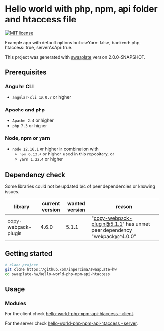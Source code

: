# Hello world with php, npm, api folder and htaccess file

[![MIT license](https://img.shields.io/badge/license-MIT-blue.svg)](./LICENSE.md)

Example app with default options but useYarn: false, backend: php, htaccess: true, serverAsApi: true.

This project was generated with [swaaplate](https://github.com/inpercima/swaaplate) version 2.0.0-SNAPSHOT.

## Prerequisites

### Angular CLI

* `angular-cli 10.0.7` or higher

### Apache and php

* `Apache 2.4` or higher
* `php 7.3` or higher

### Node, npm or yarn

* `node 12.16.1` or higher in combination with
  * `npm 6.13.4` or higher, used in this repository,  or
  * `yarn 1.22.4` or higher

## Dependency check

Some libraries could not be updated b/c of peer dependencies or knowing issues.

| library    | current version | wanted version | reason |
| ---------- | --------------- | -------------- | ------ |
| copy-webpack-plugin | 4.6.0 | 5.1.1 | "copy-webpack-plugin@5.1.1" has unmet peer dependency "webpack@^4.0.0" |

## Getting started

```bash
# clone project
git clone https://github.com/inpercima/swaaplate-hw
cd swaaplate-hw/hello-world-php-npm-api-htaccess
```

## Usage

### Modules

For the client check [hello-world-php-npm-api-htaccess - client](./client).

For the server check [hello-world-php-npm-api-htaccess - server](./server).

